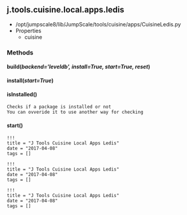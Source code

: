 <!-- toc -->
## j.tools.cuisine.local.apps.ledis

- /opt/jumpscale8/lib/JumpScale/tools/cuisine/apps/CuisineLedis.py
- Properties
    - cuisine

### Methods

#### build(*backend='leveldb', install=True, start=True, reset*) 

#### install(*start=True*) 

#### isInstalled() 

```
Checks if a package is installed or not
You can ovveride it to use another way for checking

```

#### start() 


```
!!!
title = "J Tools Cuisine Local Apps Ledis"
date = "2017-04-08"
tags = []
```

```
!!!
title = "J Tools Cuisine Local Apps Ledis"
date = "2017-04-08"
tags = []
```

```
!!!
title = "J Tools Cuisine Local Apps Ledis"
date = "2017-04-08"
tags = []
```
